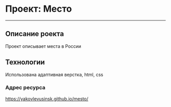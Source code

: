 # Проект: Место
__________________

## Описание роекта

Проект описывает места в России

## Технологии

Использована адаптивная верстка, html, css

### Адрес ресурса

https://yakovlevusinsk.github.io/mesto/
